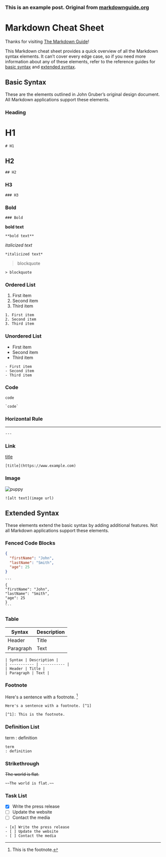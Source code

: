 ### This is an example post. Original from [markdownguide.org](https://www.markdownguide.org/cheat-sheet/)

# Markdown Cheat Sheet

Thanks for visiting [The Markdown Guide](https://www.markdownguide.org)!

This Markdown cheat sheet provides a quick overview of all the Markdown syntax elements. It can’t cover every edge case, so if you need more information about any of these elements, refer to the reference guides for [basic syntax](https://www.markdownguide.org/basic-syntax) and [extended syntax](https://www.markdownguide.org/extended-syntax).

## Basic Syntax

These are the elements outlined in John Gruber’s original design document. All Markdown applications support these elements.

### Heading

# H1

```
# H1
```

## H2

```
## H2
```

### H3

```
### H3
```

### Bold

```
### Bold
```

**bold text**

```
**bold text**
```

_italicized text_

```
*italicized text*
```

> blockquote

```
> blockquote
```

### Ordered List

1. First item
2. Second item
3. Third item

```
1. First item
2. Second item
3. Third item
```


### Unordered List

- First item
- Second item
- Third item

```
- First item
- Second item
- Third item
```

### Code

`code`

```
`code`
```

### Horizontal Rule

---

```
---
```

### Link

[title](https://www.example.com)
```
[title](https://www.example.com)
```

### Image

![puppy](https://cdn.akc.org/content/hero/pyr_pup_hero.jpg)
```
![alt text](image url)
```

## Extended Syntax

These elements extend the basic syntax by adding additional features. Not all Markdown applications support these elements.

### Fenced Code Blocks
```json
{
  "firstName": "John",
  "lastName": "Smith",
  "age": 25
}
```

    ```
    {
    "firstName": "John",
    "lastName": "Smith",
    "age": 25
    }
    ```

### Table

| Syntax | Description |
| ----------- | ----------- |
| Header | Title |
| Paragraph | Text |

```
| Syntax | Description |
| ----------- | ----------- |
| Header | Title |
| Paragraph | Text |
```

### Footnote

Here's a sentence with a footnote. [^1]

[^1]: This is the footnote.
```
Here's a sentence with a footnote. [^1]

[^1]: This is the footnote.
```

### Definition List

term
: definition
```
term
: definition
```

### Strikethrough

~~The world is flat.~~
```
~~The world is flat.~~
```

### Task List

- [x] Write the press release
- [ ] Update the website
- [ ] Contact the media
```
- [x] Write the press release
- [ ] Update the website
- [ ] Contact the media
```
